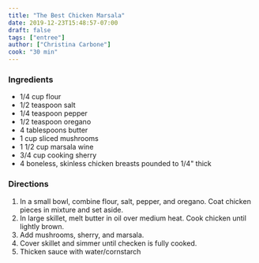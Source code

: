 ```yaml
---
title: "The Best Chicken Marsala"
date: 2019-12-23T15:48:57-07:00
draft: false
tags: ["entree"]
author: ["Christina Carbone"]
cook: "30 min"
---
```


### Ingredients
- 1/4 cup flour
- 1/2 teaspoon salt
- 1/4 teaspoon pepper
- 1/2 teaspoon oregano
- 4 tablespoons butter
- 1 cup sliced mushrooms
- 1 1/2 cup marsala wine
- 3/4 cup cooking sherry
- 4 boneless, skinless chicken breasts pounded to 1/4" thick

### Directions
1. In a small bowl, combine flour, salt, pepper, and oregano. Coat chicken pieces in mixture and set aside. 
1. In large skillet, melt butter in oil over medium heat. Cook chicken until lightly brown. 
1. Add mushrooms, sherry, and marsala. 
1. Cover skillet and simmer until checken is fully cooked. 
1. Thicken sauce with water/cornstarch 
